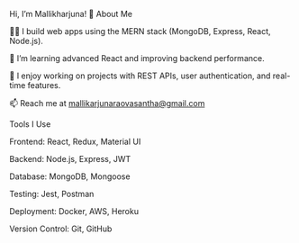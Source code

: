 
Hi, I’m Mallikharjuna! 👋
About Me

👨‍💻 I build web apps using the MERN stack (MongoDB, Express, React, Node.js).

🌱 I’m learning advanced React and improving backend performance.

💼 I enjoy working on projects with REST APIs, user authentication, and real-time features.

📫 Reach me at mallikarjunaraovasantha@gmail.com

Tools I Use

Frontend: React, Redux, Material UI

Backend: Node.js, Express, JWT

Database: MongoDB, Mongoose

Testing: Jest, Postman

Deployment: Docker, AWS, Heroku

Version Control: Git, GitHub

